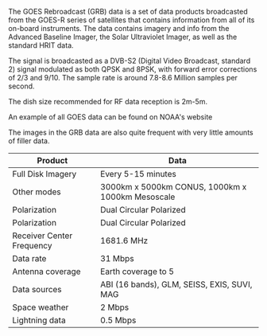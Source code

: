 The GOES Rebroadcast (GRB) data is a set of data products broadcasted from the GOES-R series of satellites that contains information from all of its on-board instruments. The data contains imagery and info from the Advanced Baseline Imager, the Solar Ultraviolet Imager, as well as the standard HRIT data.

The signal is broadcasted as a DVB-S2 (Digital Video Broadcast, standard 2) signal modulated as both QPSK and 8PSK, with forward error corrections of 2/3 and 9/10. The sample rate is around 7.8-8.6 Million samples per second.

The dish size recommended for RF data reception is 2m-5m.

An example of all GOES data can be found on NOAA's website

The images in the GRB data are also quite frequent with very little amounts of filler data.

| Product               | Data                                       |
|-----------------------|--------------------------------------------|
| Full Disk Imagery     | Every 5-15 minutes                         |
| Other modes           | 3000km x 5000km CONUS, 1000km x 1000km Mesoscale |
| Polarization          | Dual Circular Polarized                    |
| Polarization          | Dual Circular Polarized                    |
| Receiver Center Frequency | 1681.6 MHz                             |
| Data rate             | 31 Mbps                                    |
| Antenna coverage      | Earth coverage to 5                        |
| Data sources          | ABI (16 bands), GLM, SEISS, EXIS, SUVI, MAG|
| Space weather         | 2 Mbps                                     |
| Lightning data        | 0.5 Mbps                                   |
